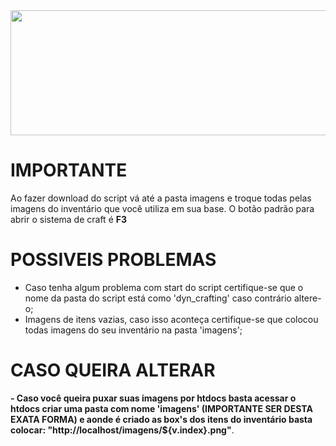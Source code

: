 <img src="https://cdn.discordapp.com/attachments/783801145344262149/864239452196307004/banner.png" width="1800vw" height="200vh">

# IMPORTANTE
Ao fazer download do script vá até a pasta imagens e troque todas pelas imagens do inventário que você utiliza em sua base.
O botão padrão para abrir o sistema de craft é <b>F3</b>

# POSSIVEIS PROBLEMAS

- Caso tenha algum problema com start do script certifique-se que o nome da pasta do script está como 'dyn_crafting' caso contrário altere-o;
- Imagens de itens vazias, caso isso aconteça certifique-se que colocou todas imagens do seu inventário na pasta 'imagens';

# CASO QUEIRA ALTERAR
<b>- Caso você queira puxar suas imagens por htdocs basta acessar o htdocs criar uma pasta com nome 'imagens' (IMPORTANTE SER DESTA EXATA FORMA) e aonde é criado as box's dos itens do inventário basta colocar:
"http://localhost/imagens/${v.index}.png"</b>.
